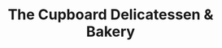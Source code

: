 ---
title: "The Cupboard Delicatessen & Bakery"
url: /cambridge/the-cupboard-delicatessen-and-bakery/
shop: convenience
---